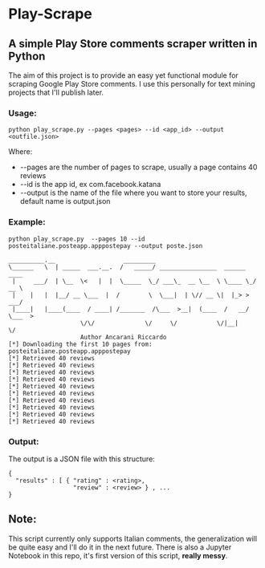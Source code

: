# Play-Scrape
## A simple Play Store comments scraper written in Python
The aim of this project is to provide an easy yet functional module for scraping Google Play Store comments.
I use this personally for text mining projects that I'll publish later.

### Usage:
```
python play_scrape.py --pages <pages> --id <app_id> --output <outfile.json>
```
Where:
+ --pages are the number of pages to scrape, usually a page contains 40 reviews
+ --id is the app id, ex com.facebook.katana
+ --output is the name of the file where you want to store your results, default name is output.json

### Example:
```
python play_scrape.py  --pages 10 --id posteitaliane.posteapp.apppostepay --output poste.json

__________.__                   _________                                  
\______   \  | _____  ___.__.  /   _____/ ________________  ______   ____  
 |     ___/  | \__  \<   |  |  \_____  \_/ ___\_  __ \__  \ \____ \_/ __ \ 
 |    |   |  |__/ __ \___  |  /        \  \___|  | \// __ \|  |_> >  ___/ 
 |____|   |____(____  / ____| /_______  /\___  >__|  (____  /   __/ \___  >
                    \/\/              \/     \/           \/|__|        \/ 
                    Author Ancarani Riccardo
[*] Downloading the first 10 pages from: posteitaliane.posteapp.apppostepay
[*] Retrieved 40 reviews
[*] Retrieved 40 reviews
[*] Retrieved 40 reviews
[*] Retrieved 40 reviews
[*] Retrieved 40 reviews
[*] Retrieved 40 reviews
[*] Retrieved 40 reviews
[*] Retrieved 40 reviews
[*] Retrieved 40 reviews
[*] Retrieved 40 reviews
```

### Output:
The output is a JSON file with this structure:

```
{
  "results" : [ { "rating" : <rating>,
                  "review" : <review> } , ...
}
```

## Note:
This script currently only supports Italian comments, the generalization will be quite easy and I'll do it in the next future.
There is also a Jupyter Notebook in this repo, it's first version of this script, **really messy**.
